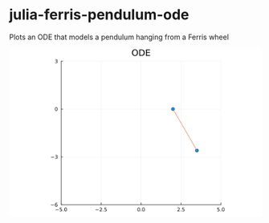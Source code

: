 # julia-ferris-pendulum-ode
Plots an ODE that models a pendulum hanging from a Ferris wheel

![ODE](https://github.com/akaforey/julia-ferris-pendulum-ode/blob/main/ODE.gif)
